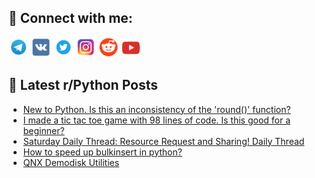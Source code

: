 ## 🔎 Connect with me:
[<img src="https://github.com/bullbesh/bullbesh/blob/main/images/Telegram.png" width="32" height="32" />](https://t.me/bullbesh)
[<img src="https://github.com/bullbesh/bullbesh/blob/main/images/VK.png" width="32" height="32" />](https://vk.com/bullbesh)
[<img src="https://github.com/bullbesh/bullbesh/blob/main/images/Twitter.png" width="32" height="32" />](https://twitter.com/bullbesh1)
[<img src="https://github.com/bullbesh/bullbesh/blob/main/images/Instagram.png" width="32" height="32" />](https://www.instagram.com/bullbesh)
[<img src="https://github.com/bullbesh/bullbesh/blob/main/images/Reddit.png" width="32" height="32" />](https://www.reddit.com/user/bullbesh)
[<img src="https://github.com/bullbesh/bullbesh/blob/main/images/YouTube.png" width="32" height="32" />](https://www.youtube.com/channel/UCtfjRs6uzgq5mfm8S06WTcg)

## 📕 Latest r/Python Posts
<!-- BLOG-POST-LIST:START -->
- [New to Python. Is this an inconsistency of the &#39;round&lpar;&rpar;&#39; function?](https://www.reddit.com/r/Python/comments/11ud58f/new_to_python_is_this_an_inconsistency_of_the/)
- [I made a tic tac toe game with 98 lines of code. Is this good for a beginner?](https://www.reddit.com/r/Python/comments/11u9868/i_made_a_tic_tac_toe_game_with_98_lines_of_code/)
- [Saturday Daily Thread: Resource Request and Sharing! Daily Thread](https://www.reddit.com/r/Python/comments/11u8hmv/saturday_daily_thread_resource_request_and/)
- [How to speed up bulkinsert in python?](https://www.reddit.com/r/Python/comments/11u7hwo/how_to_speed_up_bulkinsert_in_python/)
- [QNX Demodisk Utilities](https://www.reddit.com/r/Python/comments/11u5zng/qnx_demodisk_utilities/)
<!-- BLOG-POST-LIST:END -->
